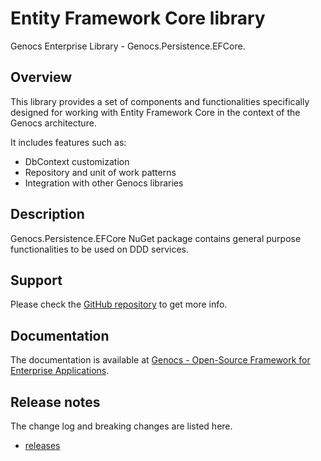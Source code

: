 # Entity Framework Core library

Genocs Enterprise Library - Genocs.Persistence.EFCore.

## Overview

This library provides a set of components and functionalities specifically designed for working with Entity Framework Core in the context of the Genocs architecture.

It includes features such as:

- DbContext customization
- Repository and unit of work patterns
- Integration with other Genocs libraries

## Description

Genocs.Persistence.EFCore NuGet package contains general purpose functionalities to be used on DDD services.

## Support

Please check the [GitHub repository](https://github.com/Genocs/genocs-library) to get more info.

## Documentation

The documentation is available at [Genocs - Open-Source Framework for Enterprise Applications](https://genocs-blog.netlify.app/).

## Release notes

The change log and breaking changes are listed here.

- [releases](https://github.com/Genocs/genocs-library/releases)
